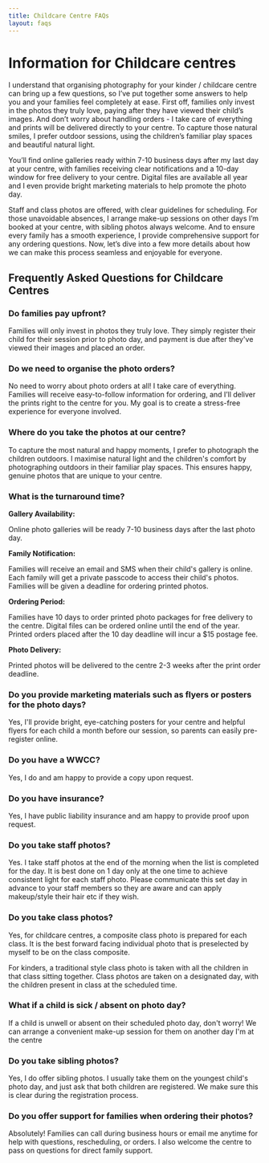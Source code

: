 ```yaml
---
title: Childcare Centre FAQs
layout: faqs
---
```


# Information for Childcare centres

I understand that organising photography for your kinder / childcare centre can bring up a few questions, so I’ve put together some answers to help you and your families feel completely at ease. First off, families only invest in the photos they truly love, paying after they have viewed their child’s images. And don’t worry about handling orders - I take care of everything and prints will be delivered directly to your centre.
To capture those natural smiles, I prefer outdoor sessions, using the children’s familiar play spaces and beautiful natural light.

You’ll find online galleries ready within 7-10 business days after my last day at your centre, with families receiving clear notifications and a 10-day window for free delivery to your centre. Digital files are available all year and I even provide bright marketing materials to help promote the photo day.

Staff and class photos are offered, with clear guidelines for scheduling. For those unavoidable absences, I arrange make-up sessions on other days I’m booked at your centre, with sibling photos always welcome. And to ensure every family has a smooth experience, I provide comprehensive support for any ordering questions. Now, let’s dive into a few more details about how we can make this process seamless and enjoyable for everyone.

## Frequently Asked Questions for Childcare Centres

### Do families pay upfront?

Families will only invest in photos they truly love. They simply register their child for their session prior to photo day, and payment is due after they've viewed their images and placed an order.

### Do we need to organise the photo orders?

No need to worry about photo orders at all! I take care of everything. Families will receive easy-to-follow information for ordering, and I’ll deliver the prints right to the centre for you. My goal is to create a stress-free experience for everyone involved.

### Where do you take the photos at our centre?

To capture the most natural and happy moments, I prefer to photograph the children outdoors. I maximise natural light and the children's comfort by photographing outdoors in their familiar play spaces. This ensures happy, genuine photos that are unique to your centre.

### What is the turnaround time?

**Gallery Availability:**

Online photo galleries will be ready 7-10 business days after the last photo day.

**Family Notification:**

Families will receive an email and SMS when their child's gallery is online.
Each family will get a private passcode to access their child's photos.
Families will be given a deadline for ordering printed photos.

**Ordering Period:**

Families have 10 days to order printed photo packages for free delivery to the centre.
Digital files can be ordered online until the end of the year.
Printed orders placed after the 10 day deadline will incur a $15 postage fee.

**Photo Delivery:**

Printed photos will be delivered to the centre 2-3 weeks after the print order deadline.

### Do you provide marketing materials such as flyers or posters for the photo days?

Yes, I'll provide bright, eye-catching posters for your centre and helpful flyers for each child a month before our session, so parents can easily pre-register online.

### Do you have a WWCC?

Yes, I do and am happy to provide a copy upon request.

### Do you have insurance?

Yes, I have public liability insurance and am happy to provide proof upon request.

### Do you take staff photos?

Yes. I take staff photos at the end of the morning when the list is completed for the day. It is best done on 1 day only at the one time to achieve consistent light for each staff photo. Please communicate this set day in advance to your staff members so they are aware and can apply makeup/style their hair etc if they wish.

### Do you take class photos?

Yes, for childcare centres, a composite class photo is prepared for each class. It is the best forward facing individual photo that is preselected by myself to be on the class composite.

For kinders, a traditional style class photo is taken with all the children in that class sitting together. Class photos are taken on a designated day, with the children present in class at the scheduled time.

### What if a child is sick / absent on photo day?

If a child is unwell or absent on their scheduled photo day, don't worry! We can arrange a convenient make-up session for them on another day I'm at the centre

### Do you take sibling photos?

Yes, I do offer sibling photos. I usually take them on the youngest child's photo day, and just ask that both children are registered. We make sure this is clear during the registration process.

### Do you offer support for families when ordering their photos?

Absolutely! Families can call during business hours or email me anytime for help with questions, rescheduling, or orders. I also welcome the centre to pass on questions for direct family support.
